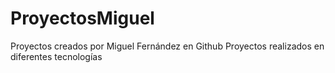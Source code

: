 # ProyectosMiguel
Proyectos creados por Miguel Fernández en Github
Proyectos realizados en diferentes tecnologías

